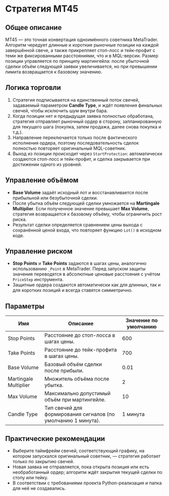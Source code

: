 # Стратегия MT45

## Общее описание
MT45 — это точная конвертация одноимённого советника MetaTrader. Алгоритм чередует длинные и короткие рыночные позиции на каждой завершённой свече, а также прикрепляет стоп-лосс и тейк-профит с теми же фиксированными расстояниями, что и в MQL-версии. Размер позиции управляется по принципу мартингейла: после убыточной сделки объём следующей заявки увеличивается, но при превышении лимита возвращается к базовому значению.

## Логика торговли
1. Стратегия подписывается на единственный поток свечей, задаваемый параметром **Candle Type**, и ждёт появления финальных свечей, чтобы исключить шум внутри бара.
2. Когда позиции нет и предыдущая заявка полностью обработана, стратегия отправляет рыночный ордер в сторону, запланированную для текущего шага (покупка, затем продажа, далее снова покупка и т.д.).
3. Направление переключается только после фактического исполнения ордера, поэтому последовательность сделок полностью повторяет оригинальный MQL-советник.
4. Выход из позиции происходит через `StartProtection`: автоматически создаются стоп-лосс и тейк-профит, и сделка закрывается при достижении одного из уровней.

## Управление объёмом
* **Base Volume** задаёт исходный лот и восстанавливается после прибыльной или безубыточной сделки.
* После убытка объём следующей сделки умножается на **Martingale Multiplier**. Если полученное значение превышает **Max Volume**, стратегия возвращается к базовому объёму, чтобы ограничить рост риска.
* Результат сделки определяется сравнением цены выхода с сохранённой ценой входа, что повторяет функцию `Lot()` в исходном коде.

## Управление риском
* **Stop Points** и **Take Points** задаются в шагах цены, аналогично использованию `_Point` в MetaTrader. Перед запуском защиты значения переводятся в абсолютные ценовые расстояния с учётом `PriceStep` инструмента.
* Защитные ордера создаются автоматически как для длинных, так и для коротких позиций и всегда ставятся симметрично.

## Параметры
| Имя | Описание | Значение по умолчанию |
| --- | --- | --- |
| Stop Points | Расстояние до стоп-лосса в шагах цены. | 600 |
| Take Points | Расстояние до тейк-профита в шагах цены. | 700 |
| Base Volume | Базовый объём сделки после прибыли. | 0.01 |
| Martingale Multiplier | Множитель объёма после убытка. | 2 |
| Max Volume | Максимально допустимый объём при мартингейле. | 10 |
| Candle Type | Тип свечей для формирования сигналов (по умолчанию 1 минута). | 1 минута |

## Практические рекомендации
* Выберите таймфрейм свечей, соответствующий графику, на котором запускался оригинальный советник, — стратегия работает только по закрытию свечей.
* Новая заявка не отправляется, пока открыта позиция или есть необработанный ордер; алгоритм ждёт закрытия текущей сделки по стопу или тейку.
* В соответствии с требованиями проекта Python-реализация и папка для неё не создавались.
